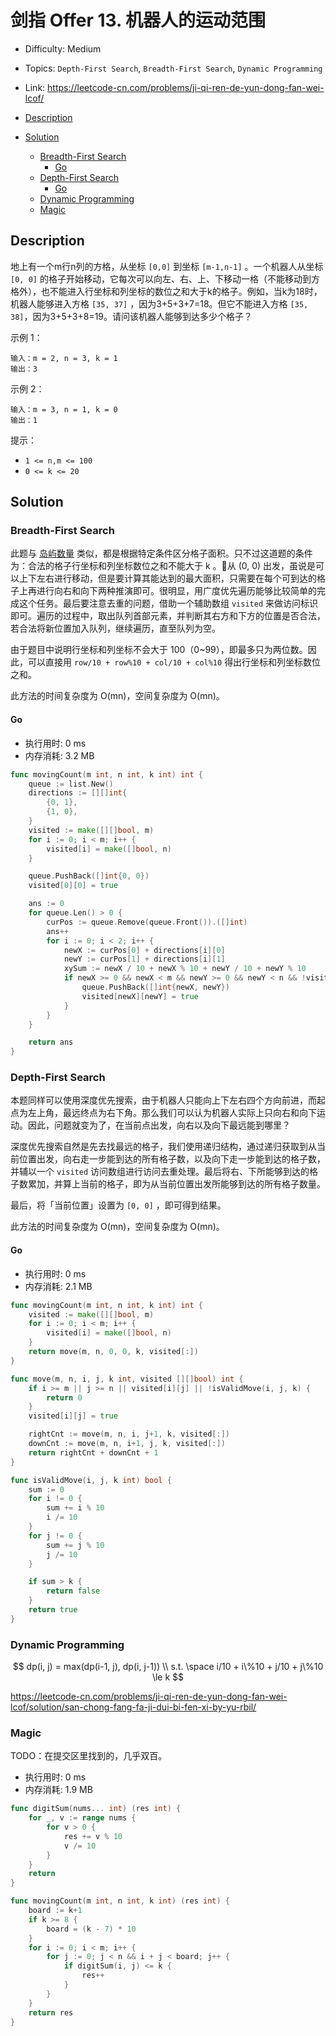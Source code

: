 <!-- omit in toc -->
# 剑指 Offer 13.  机器人的运动范围

- Difficulty: Medium
- Topics: `Depth-First Search`, `Breadth-First Search`, `Dynamic Programming`
- Link: https://leetcode-cn.com/problems/ji-qi-ren-de-yun-dong-fan-wei-lcof/

- [Description](#description)
- [Solution](#solution)
  - [Breadth-First Search](#breadth-first-search)
    - [Go](#go)
  - [Depth-First Search](#depth-first-search)
    - [Go](#go-1)
  - [Dynamic Programming](#dynamic-programming)
  - [Magic](#magic)

## Description

地上有一个m行n列的方格，从坐标 `[0,0]` 到坐标 `[m-1,n-1]` 。一个机器人从坐标 `[0, 0]` 的格子开始移动，它每次可以向左、右、上、下移动一格（不能移动到方格外），也不能进入行坐标和列坐标的数位之和大于k的格子。例如，当k为18时，机器人能够进入方格 `[35, 37]` ，因为3+5+3+7=18。但它不能进入方格 `[35, 38]`，因为3+5+3+8=19。请问该机器人能够到达多少个格子？

示例 1：
```
输入：m = 2, n = 3, k = 1
输出：3
```
示例 2：
```
输入：m = 3, n = 1, k = 0
输出：1
```
提示：

- `1 <= n,m <= 100`
- `0 <= k <= 20`


## Solution

### Breadth-First Search

此题与 [岛屿数量](./200.%20Number%20of%20Islands%20岛屿数量.md) 类似，都是根据特定条件区分格子面积。只不过这道题的条件为：合法的格子行坐标和列坐标数位之和不能大于 k 。🤖从 (0, 0) 出发，虽说是可以上下左右进行移动，但是要计算其能达到的最大面积，只需要在每个可到达的格子上再进行向右和向下两种推演即可。很明显，用广度优先遍历能够比较简单的完成这个任务。最后要注意去重的问题，借助一个辅助数组 `visited` 来做访问标识即可。遍历的过程中，取出队列首部元素，并判断其右方和下方的位置是否合法，若合法将新位置加入队列，继续遍历，直至队列为空。

由于题目中说明行坐标和列坐标不会大于 100（0~99），即最多只为两位数。因此，可以直接用 `row/10 + row%10 + col/10 + col%10` 得出行坐标和列坐标数位之和。

此方法的时间复杂度为 O(mn)，空间复杂度为 O(mn)。

#### Go

- 执行用时: 0 ms
- 内存消耗: 3.2 MB

```go
func movingCount(m int, n int, k int) int {
    queue := list.New()
    directions := [][]int{
        {0, 1},
        {1, 0},
    }
    visited := make([][]bool, m)
    for i := 0; i < m; i++ {
        visited[i] = make([]bool, n)
    }

    queue.PushBack([]int{0, 0})
    visited[0][0] = true

    ans := 0
    for queue.Len() > 0 {
        curPos := queue.Remove(queue.Front()).([]int)
        ans++
        for i := 0; i < 2; i++ {
            newX := curPos[0] + directions[i][0]
            newY := curPos[1] + directions[i][1]
            xySum := newX / 10 + newX % 10 + newY / 10 + newY % 10
            if newX >= 0 && newX < m && newY >= 0 && newY < n && !visited[newX][newY] && xySum <= k {
                queue.PushBack([]int{newX, newY})
                visited[newX][newY] = true
            }
        }
    }

    return ans
}
```

### Depth-First Search

本题同样可以使用深度优先搜索，由于机器人只能向上下左右四个方向前进，而起点为左上角，最远终点为右下角。那么我们可以认为机器人实际上只向右和向下运动。因此，问题就变为了，在当前点出发，向右以及向下最远能到哪里？

深度优先搜索自然是先去找最远的格子，我们使用递归结构，通过递归获取到从当前位置出发，向右走一步能到达的所有格子数，以及向下走一步能到达的格子数，并辅以一个 `visited` 访问数组进行访问去重处理。最后将右、下所能够到达的格子数累加，并算上当前的格子，即为从当前位置出发所能够到达的所有格子数量。

最后，将「当前位置」设置为 `[0, 0]` ，即可得到结果。

此方法的时间复杂度为 O(mn)，空间复杂度为 O(mn)。

#### Go

- 执行用时: 0 ms
- 内存消耗: 2.1 MB

```go
func movingCount(m int, n int, k int) int {
    visited := make([][]bool, m)
    for i := 0; i < m; i++ {
        visited[i] = make([]bool, n)
    }
    return move(m, n, 0, 0, k, visited[:])
}

func move(m, n, i, j, k int, visited [][]bool) int {
    if i >= m || j >= n || visited[i][j] || !isValidMove(i, j, k) {
        return 0
    }
    visited[i][j] = true

    rightCnt := move(m, n, i, j+1, k, visited[:])
    downCnt := move(m, n, i+1, j, k, visited[:])
    return rightCnt + downCnt + 1
}

func isValidMove(i, j, k int) bool {
    sum := 0
    for i != 0 {
        sum += i % 10
        i /= 10
    }
    for j != 0 {
        sum += j % 10
        j /= 10
    }

    if sum > k {
        return false
    }
    return true
}
```

### Dynamic Programming

$$
dp(i, j) = max(dp(i-1, j), dp(i, j-1)) \\
s.t. \space i/10 + i\%10 + j/10 + j\%10 \le k
$$

https://leetcode-cn.com/problems/ji-qi-ren-de-yun-dong-fan-wei-lcof/solution/san-chong-fang-fa-ji-dui-bi-fen-xi-by-yu-rbil/

### Magic

TODO：在提交区里找到的，几乎双百。

- 执行用时: 0 ms
- 内存消耗: 1.9 MB

```go
func digitSum(nums... int) (res int) {
    for _, v := range nums {
        for v > 0 {
            res += v % 10
            v /= 10
        }
    }
    return
}

func movingCount(m int, n int, k int) (res int) {
    board := k+1
    if k >= 8 {
        board = (k - 7) * 10
    }
    for i := 0; i < m; i++ {
        for j := 0; j < n && i + j < board; j++ {
            if digitSum(i, j) <= k {
                res++
            }
        }
    }
    return res
}
```

